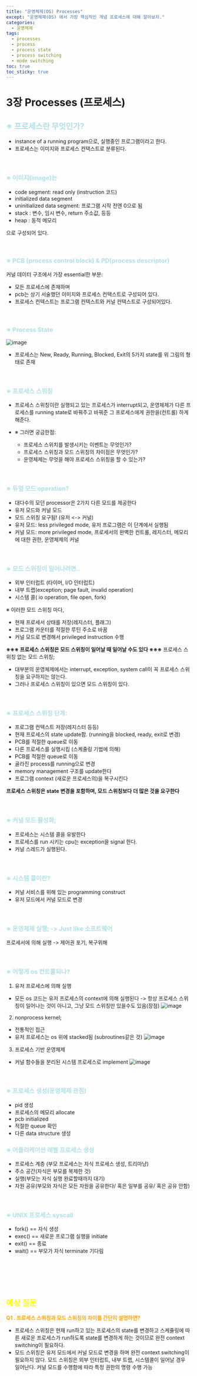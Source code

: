 ```yaml
---
title: "운영체제(OS) Processes"
except: "운영체제(OS) 에서 가장 핵심적인 개념 프로세스에 대해 알아보자."
categories:
  - 운영체제
tags:
  - processes
  - process
  - process state
  - process switching
  - mode switching
toc: true
toc_sticky: true
---
```


# 3장 Processes (프로세스)
## <span style = "color:powderblue"> ※ 프로세스란 무엇인가?
- instance of a running program으로, 실행중인 프로그램이라고 한다.
- 프로세스는 이미지와 프로세스 컨택스트로 분류된다.
<br><br><br>

### <span style = "color:powderblue"> ※ 이미지(image)는

- code segment: read only (instruction 코드)
- initialized data segment
- uninitialized data segment: 프로그램 시작 전엔 0으로 됨
- stack : 변수, 임시 변수, return 주소값, 등등
- heap : 동적 메모리

으로 구성되어 있다.
<br><br><br>

### <span style = "color:powderblue"> ※ PCB (process control block) & PD(process descriptor)
커널 데이터 구조에서 가장 essential한 부분: 
- 모든 프로세스에 존재하며
- pcb는 상기 서술했던 이미지와 프로세스 컨택스트로 구성되어 있다.
- 프로세스 컨텍스트는 프로그램 컨텍스트와 커널 컨택스트로 구성되어있다.
<br><br><br>

### <span style = "color:powderblue"> ※ Process State
![image](../images/OS-03-01.png)
- 프로세스는 New, Ready, Running, Blocked, Exit의 5가지 state를 위 그림의 형태로 존재
<br><br><br>

### <span style = "color:powderblue"> ※ 프로세스 스위칭
- 프로세스 스위칭이란 실행되고 있는 프로세스가 interrupt되고, 운영체제가 다른 프로세스를 running state로 바꿔주고 바꿔준 그 프로세스에게 권한을(컨트롤) 하게 해준다.

- ※ 그러면 궁금한점:
  - 프로세스 스위치를 발생시키는 이벤트는 무엇인가?
  - 프로세스 스위칭과 모드 스위칭의 차이점은 무엇인가?
  - 운영체제는 무엇을 해야 프로세스 스위칭을 할 수 있는가?
<br><br><br>

### <span style = "color:powderblue"> ※ 듀얼 모드 operation?
- 대다수의 모던 processor은 2가지 다른 모드를 제공한다
- 유저 모드와 커널 모드
- 모드 스위칭 요구됨! (유저 <-> 커널)
- 유저 모드: less privileged mode, 유저 프로그램은 이 단계에서 실행됨
- 커널 모드: more privileged mode, 프로세서의 완벽한 컨트롤, 레지스터, 메모리에 대한 권한, 운영체제의 커널
<br><br><br>

### <span style = "color:powderblue"> ※ 모드 스위칭이 일어나려면.. 
  - 외부 인터럽트 (타이머, I/O 인터럽트)
  - 내부 트랩(exception; page fault, invalid operation)
  - 시스템 콜( io operation, file open, fork)  
  
※ 이러한 모드 스위칭 마다,
  - 현재 프로세서 상태를 저장(레지스터, 플래그)
  - 프로그램 카운터를 적절한 루틴 주소로 바꿈
  - 커널 모드로 변경해서 privileged instruction 수행

**※※※ 프로세스 스위칭은 모드 스위칭이 일어날 때 일어날 수도 있다 ※※※**
프로세스 스위칭 없는 모드 스위칭;
- 대부분의 운영체제에서는 interrupt, exception, system call이 꼭 프로세스 스위칭을 요구하지는 않는다.
- 그러나 프로세스 스위칭이 있으면 모드 스위칭이 있다.
<br><br><br>

### <span style = "color:powderblue"> ※ 프로세스 스위칭 단계:
- 프로그램 컨텍스트 저장(레지스터 등등)
- 현재 프로세스의 state update함. (running을 blocked, ready, exit로 변경)
- PCB를 적절한 queue로 이동
- 다른 프로세스를 실행시킴 (스케줄링 기법에 의해)
- PCB를 적절한 queue로 이동
- 골라진 process를 running으로 변경
- memory management 구조를 update한다
- 프로그램 context (새로운 프로세스의)을 복구시킨다

**프로세스 스위칭은 state 변경을 포함하며, 모드 스위칭보다 더 많은 것을 요구한다**
<br><br><br>

### <span style = "color:powderblue"> ※ 커널 모드 활성화;
- 프로세스는 시스템 콜을 유발한다
- 프로세스를 run 시키는 cpu는 exception을 signal 한다.
- 커널 스레드가 실행된다.
<br><br><br>

### <span style = "color:powderblue"> ※ 시스템 콜이란?
- 커널 서비스를 위해 있는 programming construct
- 유저 모드에서 커널 모드로 변경
<br><br><br>

### <span style = "color:powderblue"> ※ 운영체제 실행; -> Just like 소프트웨어
프로세서에 의해 실행 -> 제어권 포기, 복구위해
<br><br><br>

### <span style = "color:powderblue"> ※ 어떻게 os 컨트롤되나?
1. 유저 프로세스에 의해 실행
- 모든 os 코드는 유저 프로세스의 context에 의해 실행된다
-> 항상 프로세스 스위칭이 일어나는 것이 아니고, 그냥 모드 스위칭만 있을수도 있음(장점)
![image](../images/OS-03-02.png)

2. nonprocess kernel;
- 전통적인 접근
- 유저 프로세스는 os 위에 stacked됨 (subroutines같은 것)
![image](../images/OS-03-03.png)

3. 프로세스 기반 운영체제
- 커널 함수들을 분리된 시스템 프로세스로 implement
![image](../images/OS-03-04.png)
<br><br><br>

### <span style = "color:powderblue"> ※ 프로세스 생성(운영체제 관점)
- pid 생성
- 프로세스의 메모리 allocate
- pcb initialized
- 적절한 queue 확인
- 다른 data structure 생성

### <span style = "color:powderblue"> ※ 어플리케이션 레벨 프로세스 생성
- 프로세스 계층 (부모 프로세스는 자식 프로세스 생성, 트리마냥)
- 주소 공간(자식은 부모를 복제한 것)
- 실행(부모는 자식 실행 완료할때까지 대기)
- 자원 공유(부모와 자식은 모든 자원을 공유한다/ 혹은 일부를 공유/ 혹은 공유 안함)
<br><br><br>


### <span style = "color:powderblue"> ※ UNIX 프로세스 syscall
- fork() == 자식 생성 
- exec() == 새로운 프로그램 실행을 initiate
- exit()  == 종료
- wait() == 부모가 자식 terminate 기다림
<br><br><br>
<br><br><br>

## <span style = "color:Yellow">**예상 질문**
<span style = "color:Orange"> **Q1 . 프로세스 스위칭과 모드 스위칭의 차이를 간단히 설명하면?** </span>

  - 프로세스 스위칭은 현재 run하고 있는 프로세스의 state를 변경하고 스케쥴링에 따른 새로운 프로세스가 run하도록 state를 변경하게 하는 것이므로 완전 context switching이 필요하다.
  - 모드 스위칭은 유저 모드에서 커널 모드로 변경을 하며 완전 context switching이 필요하지 않다. 모드 스위칭은 외부 인터럽트, 내부 트랩, 시스템콜이 일어날 경우 일어난다. 커널 모드를 수행함에 따라 특정 권한의 명령 수행 가능